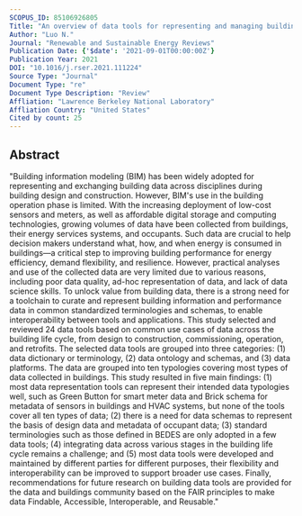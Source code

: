 ```yaml
---
SCOPUS_ID: 85106926805
Title: "An overview of data tools for representing and managing building information and performance data"
Author: "Luo N."
Journal: "Renewable and Sustainable Energy Reviews"
Publication Date: {'$date': '2021-09-01T00:00:00Z'}
Publication Year: 2021
DOI: "10.1016/j.rser.2021.111224"
Source Type: "Journal"
Document Type: "re"
Document Type Description: "Review"
Affliation: "Lawrence Berkeley National Laboratory"
Affliation Country: "United States"
Cited by count: 25
---
```


## Abstract
"Building information modeling (BIM) has been widely adopted for representing and exchanging building data across disciplines during building design and construction. However, BIM's use in the building operation phase is limited. With the increasing deployment of low-cost sensors and meters, as well as affordable digital storage and computing technologies, growing volumes of data have been collected from buildings, their energy services systems, and occupants. Such data are crucial to help decision makers understand what, how, and when energy is consumed in buildings—a critical step to improving building performance for energy efficiency, demand flexibility, and resilience. However, practical analyses and use of the collected data are very limited due to various reasons, including poor data quality, ad-hoc representation of data, and lack of data science skills. To unlock value from building data, there is a strong need for a toolchain to curate and represent building information and performance data in common standardized terminologies and schemas, to enable interoperability between tools and applications. This study selected and reviewed 24 data tools based on common use cases of data across the building life cycle, from design to construction, commissioning, operation, and retrofits. The selected data tools are grouped into three categories: (1) data dictionary or terminology, (2) data ontology and schemas, and (3) data platforms. The data are grouped into ten typologies covering most types of data collected in buildings. This study resulted in five main findings: (1) most data representation tools can represent their intended data typologies well, such as Green Button for smart meter data and Brick schema for metadata of sensors in buildings and HVAC systems, but none of the tools cover all ten types of data; (2) there is a need for data schemas to represent the basis of design data and metadata of occupant data; (3) standard terminologies such as those defined in BEDES are only adopted in a few data tools; (4) integrating data across various stages in the building life cycle remains a challenge; and (5) most data tools were developed and maintained by different parties for different purposes, their flexibility and interoperability can be improved to support broader use cases. Finally, recommendations for future research on building data tools are provided for the data and buildings community based on the FAIR principles to make data Findable, Accessible, Interoperable, and Reusable."
